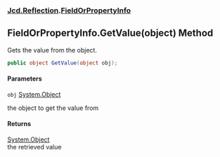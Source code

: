 ### [Jcd.Reflection](Jcd.Reflection.md 'Jcd.Reflection').[FieldOrPropertyInfo](Jcd.Reflection.FieldOrPropertyInfo.md 'Jcd.Reflection.FieldOrPropertyInfo')

## FieldOrPropertyInfo.GetValue(object) Method

Gets the value from the object.

```csharp
public object GetValue(object obj);
```

#### Parameters

<a name='Jcd.Reflection.FieldOrPropertyInfo.GetValue(object).obj'></a>

`obj` [System.Object](https://docs.microsoft.com/en-us/dotnet/api/System.Object 'System.Object')

the object to get the value from

#### Returns

[System.Object](https://docs.microsoft.com/en-us/dotnet/api/System.Object 'System.Object')  
the retrieved value